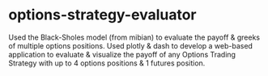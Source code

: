 # options-strategy-evaluator
Used the Black-Sholes model (from mibian) to evaluate the payoff &amp; greeks of multiple options positions. Used plotly &amp; dash to develop a web-based application to evaluate &amp; visualize the payoff of any Options Trading Strategy with up to 4 options positions &amp; 1 futures position.
